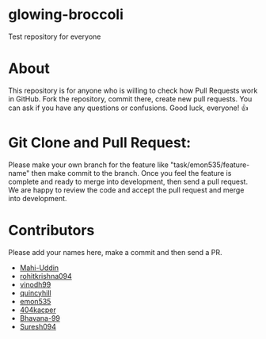 # glowing-broccoli

Test repository for everyone

# About

This repository is for anyone who is willing to check how Pull Requests work in GitHub.
Fork the repository, commit there, create new pull requests.
You can ask if you have any questions or confusions.
Good luck, everyone! 👍

# Git Clone and Pull Request:

Please make your own branch for the feature like "task/emon535/feature-name" then make commit to the branch.
Once you feel the feature is complete and ready to merge into development, then send a pull request. 
We are happy to review the code and accept the pull request and merge into development.


# Contributors

Please add your names here, make a commit and then send a PR.

- [Mahi-Uddin](http://github.com/Mahi-Uddin)
- [rohitkrishna094](http://github.com/rohitkrishna094)
- [vinodh99](https://github.com/vinodh99)
- [quincyhill](https://github.com/quincyhill)
- [emon535](http://github.com/emon535)
- [404kacper](https://github.com/404kacper)
- [Bhavana-99](https://github.com/Bhavana-99)
- [Suresh094](http://github.com/suresh094)

